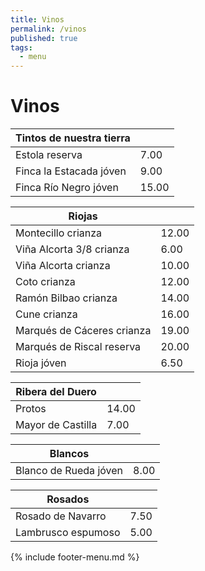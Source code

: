 ```yaml
---
title: Vinos
permalink: /vinos
published: true
tags:
  - menu
---
```


# Vinos

|Tintos de nuestra tierra|   |
|---|---|
|Estola reserva|7.00|
|Finca la Estacada jóven|9.00|
|Finca Río Negro jóven|15.00|

|Riojas|   |
|---|---|
|Montecillo crianza|12.00|
|Viña Alcorta 3/8 crianza|6.00|
|Viña Alcorta crianza|10.00|
|Coto crianza|12.00|
|Ramón Bilbao crianza|14.00|
|Cune crianza|16.00|
|Marqués de Cáceres crianza|19.00|
|Marqués de Riscal reserva|20.00|
|Rioja jóven|6.50|

|Ribera del Duero|   |
|---|---|
|Protos|14.00|
|Mayor de Castilla|7.00|

|Blancos|   |
|---|---|
|Blanco de Rueda jóven|8.00|

|Rosados|   |
|---|---|
|Rosado de Navarro|7.50|
|Lambrusco espumoso|5.00|

{% include footer-menu.md %}
